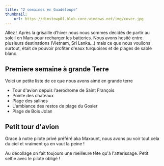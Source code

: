 ```yaml
---
title: "2 semaines en Guadeloupe"
thumbnail:
    url: https://dimstowp01.blob.core.windows.net/img/cover.jpg
---
```

Allez ! Après la grisaille d'hiver nous nous sommes décidés de partir au soleil en Mars pour recharger les batteries.
Nous avons hesité entre plusieurs destinations (Vietnam, Sri Lanka...) mais ce que nous voulions surtout, était de pouvoir profiter d'eaux turquoises et de plages de sable blanc.

## Premiere semaine à grande Terre

Voici un petite liste de ce que nous avons aimé en grande terre

- Tour d'avion depuis l'aerodrome de Saint François
- Pointe des chateaux
- Plage des salines
- L'ambiance des restos de plage du Gosier
- Plage de Bois Jolan

## Petit tour d'avion

Grace à notre pilote privé préféré aka Maxount, nous avons pu voir tout cela du ciel et vraiment ça en vaut la peine !

Au décollage on fait toujours une meilleure tête qu'à l'atterissage.
Petit selfie avec le pilote obligé !
